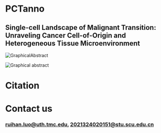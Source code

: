 # PCTanno
## Single-cell Landscape of Malignant Transition: Unraveling Cancer Cell-of-Origin and Heterogeneous Tissue Microenvironment
![GraphicalAbstract](https://github.com/user-attachments/assets/60b1e471-d81e-438d-8506-23edb6f45acb)

<picture>
 <source media="(prefers-color-scheme: dark)" srcset="">
 <source media="(prefers-color-scheme: light)" srcset="">
 <img alt="Graphical abstract" src="YOUR-DEFAULT-IMAGE">
</picture>

# Citation
### 
# Contact us
### ruihan.luo@uth.tmc.edu, 2021324020151@stu.scu.edu.cn
        
        
        
        
